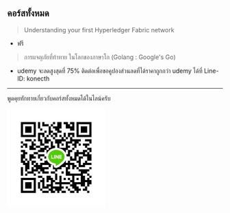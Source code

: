 ## คอร์สทั้งหมด

> Understanding your first Hyperledger Fabric network 
  - ฟรี

> การผจญภัยที่ท้าทาย ในโลกของภาษาโก (Golang : Google's Go)
  - udemy จะลดสูงสุดที่ 75% ติดต่อเพื่อขอคูปองส่วนลดที่ได้ราคาถูกกว่า udemy ได้ที่ Line-ID: konecth


---
พูดคุยทักทายเกี่ยวกับคอร์สทั้งหมดได้ในไลน์ครับ 

![Image of LineID](./LineID.jpg)